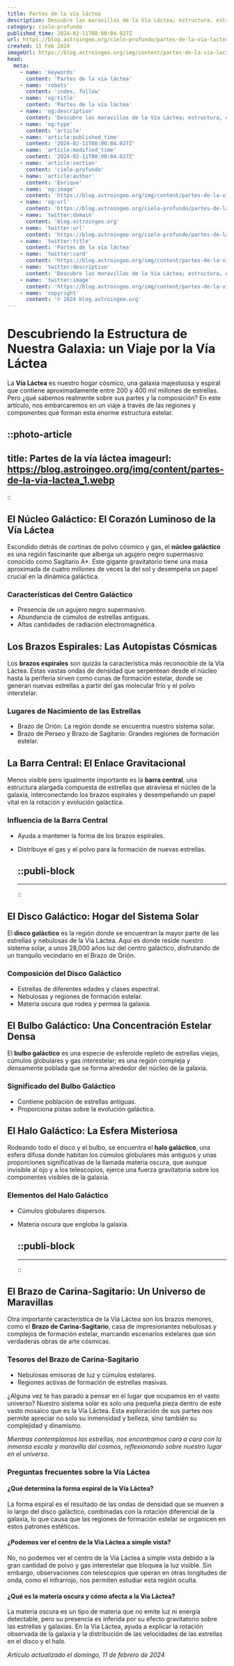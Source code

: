 ```yaml
---
title: Partes de la vía láctea
description: Descubre las maravillas de la Vía Láctea; estructura, estrellas, planetas y nebulosas en un recorrido astronómico. ¡Explora el cosmos ahora!
category: cielo-profundo
published_time: 2024-02-11T08:00:04.027Z
url: https://blog.astroingeo.org/cielo-profundo/partes-de-la-via-lactea
created: 11 Feb 2024
imageUrl: https://blog.astroingeo.org/img/content/partes-de-la-via-lactea_1.webp
head:
  meta:
    - name: 'keywords'
      content: 'Partes de la vía láctea'
    - name: 'robots'
      content: 'index, follow'
    - name: 'og:title'
      content: 'Partes de la vía láctea'
    - name: 'og:description'
      content: 'Descubre las maravillas de la Vía Láctea; estructura, estrellas, planetas y nebulosas en un recorrido astronómico. ¡Explora el cosmos ahora!'
    - name: 'og:type'
      content: 'article'
    - name: 'article:published_time'
      content: '2024-02-11T08:00:04.027Z'
    - name: 'article:modified_time'
      content: '2024-02-11T08:00:04.027Z'
    - name: 'article:section'
      content: 'cielo-profundo'
    - name: 'article:author'
      content: 'Enrique'
    - name: 'og:image'
      content: 'https://blog.astroingeo.org/img/content/partes-de-la-via-lactea_1.webp'
    - name: 'og:url'
      content: 'https://blog.astroingeo.org/cielo-profundo/partes-de-la-via-lactea'
    - name: 'twitter:domain'
      content: 'blog.astroingeo.org'
    - name: 'twitter:url'
      content: 'https://blog.astroingeo.org/cielo-profundo/partes-de-la-via-lactea'
    - name: 'twitter:title'
      content: 'Partes de la vía láctea'
    - name: 'twitter:card'
      content: 'https://blog.astroingeo.org/img/content/partes-de-la-via-lactea_1.webp'
    - name: 'twitter:description'
      content: 'Descubre las maravillas de la Vía Láctea; estructura, estrellas, planetas y nebulosas en un recorrido astronómico. ¡Explora el cosmos ahora!'
    - name: 'twitter:image'
      content: 'https://blog.astroingeo.org/img/content/partes-de-la-via-lactea_1.webp'
    - name: 'copyright'
      content: '© 2024 blog.astroingeo.org'
---
```

# Descubriendo la Estructura de Nuestra Galaxia: un Viaje por la Vía Láctea

La **Vía Láctea** es nuestro hogar cósmico, una galaxia majestuosa y espiral que contiene aproximadamente entre 200 y 400 mil millones de estrellas. Pero ¿qué sabemos realmente sobre sus partes y la composición? En este artículo, nos embarcaremos en un viaje a través de las regiones y componentes que forman esta enorme estructura estelar.


::photo-article
---
title: Partes de la vía láctea
imageurl: https://blog.astroingeo.org/img/content/partes-de-la-via-lactea_1.webp
---
::


## El Núcleo Galáctico: El Corazón Luminoso de la Vía Láctea

Escondido detrás de cortinas de polvo cósmico y gas, el **núcleo galáctico** es una región fascinante que alberga un agujero negro supermasivo conocido como Sagitario A*. Este gigante gravitatorio tiene una masa aproximada de cuatro millones de veces la del sol y desempeña un papel crucial en la dinámica galáctica.

### Características del Centro Galáctico

- Presencia de un agujero negro supermasivo.
- Abundancia de cúmulos de estrellas antiguas.
- Altas cantidades de radiación electromagnética.

## Los Brazos Espirales: Las Autopistas Cósmicas

Los **brazos espirales** son quizás la característica más reconocible de la Vía Láctea. Estas vastas ondas de densidad que serpentean desde el núcleo hasta la periferia sirven como cunas de formación estelar, donde se generan nuevas estrellas a partir del gas molecular frío y el polvo interstelar.

### Lugares de Nacimiento de las Estrellas

- Brazo de Orión: La región donde se encuentra nuestro sistema solar.
- Brazo de Perseo y Brazo de Sagitario: Grandes regiones de formación estelar.

## La Barra Central: El Enlace Gravitacional

Menos visible pero igualmente importante es la **barra central**, una estructura alargada compuesta de estrellas que atraviesa el núcleo de la galaxia, interconectando los brazos espirales y desempeñando un papel vital en la rotación y evolución galáctica.

### Influencia de la Barra Central

- Ayuda a mantener la forma de los brazos espirales.
- Distribuye el gas y el polvo para la formación de nuevas estrellas.


  ::publi-block
  ---
  ---
  ::
  
  
## El Disco Galáctico: Hogar del Sistema Solar

El **disco galáctico** es la región donde se encuentran la mayor parte de las estrellas y nebulosas de la Vía Láctea. Aquí es donde reside nuestro sistema solar, a unos 28,000 años luz del centro galáctico, disfrutando de un tranquilo vecindario en el Brazo de Orión.

### Composición del Disco Galáctico

- Estrellas de diferentes edades y clases espectral.
- Nebulosas y regiones de formación estelar.
- Materia oscura que rodea y permea la galaxia.

## El Bulbo Galáctico: Una Concentración Estelar Densa

El **bulbo galáctico** es una especie de esferoide repleto de estrellas viejas, cúmulos globulares y gas interestelar; es una región compleja y densamente poblada que se forma alrededor del núcleo de la galaxia.

### Significado del Bulbo Galáctico

- Contiene población de estrellas antiguas.
- Proporciona pistas sobre la evolución galáctica.

## El Halo Galáctico: La Esfera Misteriosa

Rodeando todo el disco y el bulbo, se encuentra el **halo galáctico**, una esfera difusa donde habitan los cúmulos globulares más antiguos y unas proporciones significativas de la llamada materia oscura, que aunque invisible al ojo y a los telescopios, ejerce una fuerza gravitatoria sobre los componentes visibles de la galaxia.

### Elementos del Halo Galáctico

- Cúmulos globulares dispersos.
- Materia oscura que engloba la galaxia.


  ::publi-block
  ---
  ---
  ::
  
  
## El Brazo de Carina-Sagitario: Un Universo de Maravillas

Otra importante característica de la Vía Láctea son los brazos menores, como el **Brazo de Carina-Sagitario**, casa de impresionantes nebulosas y complejos de formación estelar, marcando escenarios estelares que son verdaderas obras de arte cósmicas.

### Tesoros del Brazo de Carina-Sagitario

- Nebulosas emisoras de luz y cúmulos estelares.
- Regiones activas de formación de estrellas masivas.

¿Alguna vez te has parado a pensar en el lugar que ocupamos en el vasto universo? Nuestro sistema solar es solo una pequeña pieza dentro de este vasto mosaico que es la Vía Láctea. Esta exploración de sus partes nos permite apreciar no solo su inmensidad y belleza, sino también su complejidad y dinamismo.

_Mientras contemplamos las estrellas, nos encontramos cara a cara con la inmensa escala y maravilla del cosmos, reflexionando sobre nuestro lugar en el universo._

### Preguntas frecuentes sobre la Vía Láctea

#### ¿Qué determina la forma espiral de la Vía Láctea?
La forma espiral es el resultado de las ondas de densidad que se mueven a lo largo del disco galáctico, combinadas con la rotación diferencial de la galaxia, lo que causa que las regiones de formación estelar se organicen en estos patrones estéticos.

#### ¿Podemos ver el centro de la Vía Láctea a simple vista?
No, no podemos ver el centro de la Vía Láctea a simple vista debido a la gran cantidad de polvo y gas interestelar que bloquea la luz visible. Sin embargo, observaciones con telescopios que operan en otras longitudes de onda, como el infrarrojo, nos permiten estudiar esta región oculta.

#### ¿Qué es la materia oscura y cómo afecta a la Vía Láctea?
La materia oscura es un tipo de materia que no emite luz ni energía detectable, pero su presencia es inferida por su efecto gravitatorio sobre las estrellas y galaxias. En la Vía Láctea, ayuda a explicar la rotación observada de la galaxia y la distribución de las velocidades de las estrellas en el disco y el halo.

_Artículo actualizado el domingo, 11 de febrero de 2024_